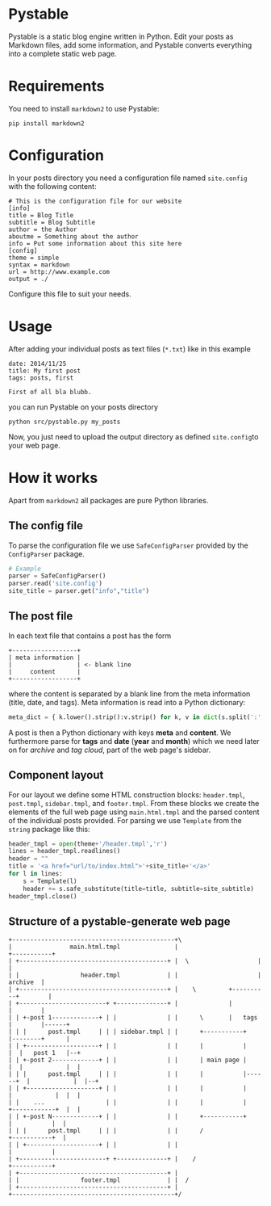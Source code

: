 Pystable
========
Pystable is a static blog engine written in Python. Edit your posts as Markdown files, add some information, and Pystable converts everything into a complete static web page.

Requirements
============

You need to install `markdown2` to use Pystable:

```
pip install markdown2
```

Configuration
=============
In your posts directory you need a configuration file named `site.config` with the following content:
```
# This is the configuration file for our website
[info]
title = Blog Title
subtitle = Blog Subtitle
author = the Author
aboutme = Something about the author
info = Put some information about this site here 
[config]
theme = simple
syntax = markdown
url = http://www.example.com
output = ./
```
Configure this file to suit your needs.

Usage
=====

After adding your individual posts as text files (`*.txt`) like in this example
```
date: 2014/11/25
title: My first post
tags: posts, first

First of all bla blubb.
```
you can run Pystable on your posts directory
```
python src/pystable.py my_posts
```
Now, you just need to upload the output directory as defined `site.config`to your web page.

How it works
============
Apart from `markdown2` all packages are pure Python libraries.

The config file
---------------
To parse the configuration file we use `SafeConfigParser` provided by the `ConfigParser` package.
``` python
# Example
parser = SafeConfigParser()
parser.read('site.config')
site_title = parser.get("info","title")
```

The post file
-------------
In each text file that contains a post has the form
```
+------------------+
| meta information |
|                  | <- blank line
|     content      |
+------------------+
```
where the content is separated by a blank line from the meta information (title, date, and tags). Meta information is read into a Python dictionary:
``` python
meta_dict = { k.lower().strip():v.strip() for k, v in dict(s.split(':',1) for s in meta).iteritems()}
```
A post is then a Python dictionary with keys __meta__ and __content__. We furthermore parse for __tags__ and __date__ (__year__ and __month__) which we need later on for _archive_ and _tag cloud_, part of the web page's sidebar.

Component layout
----------------
For our layout we define some HTML construction blocks: `header.tmpl`, `post.tmpl`, `sidebar.tmpl`, and `footer.tmpl`. From these blocks we create the elements of the full web page using `main.html.tmpl` and the parsed content of the individual posts provided. For parsing we use `Template` from the `string` package like this:
``` python
header_tmpl = open(theme+'/header.tmpl','r')
lines = header_tmpl.readlines()
header = ""
title = '<a href="url/to/index.html">'+site_title+'</a>'
for l in lines:
    s = Template(l)
    header += s.safe_substitute(title=title, subtitle=site_subtitle)
header_tmpl.close()
```

Structure of a pystable-generate web page
--------------------------------------------
```
+---------------------------------------------+\
|                main.html.tmpl               |                      +-----------+
| +-----------------------------------------+ |  \                   |           |
| |                 header.tmpl             | |                      |  archive  |
| +-----------------------------------------+ |    \         +----------+        |
| +------------------------+ +--------------+ |              |          |        |
| | +-post 1-------------+ | |              | |      \       |   tags   |        |------+
| | |      post.tmpl     | | | sidebar.tmpl | |      +-----------+      |--------+      |
| | +--------------------+ | |              | |      |           |      |  |   post 1   |--+
| | +-post 2-------------+ | |              | |      | main page |      |  |            |  |
| | |      post.tmpl     | | |              | |      |           |------+  |            |  |--+
| | +--------------------+ | |              | |      |           |         |            |  |  |
| |    ...                 | |              | |      |           |         +------------+  |  |
| | +-post N-------------+ | |              | |      +-----------+             |           |  |
| | |      post.tmpl     | | |              | |      /                         +-----------+  |
| | +--------------------+ | |              | |                                   |           |
| +------------------------+ +--------------+ |    /                              +-----------+
| +-----------------------------------------+ |   
| |                 footer.tmpl             | |  /
| +-----------------------------------------+ | 
+---------------------------------------------+/
```
